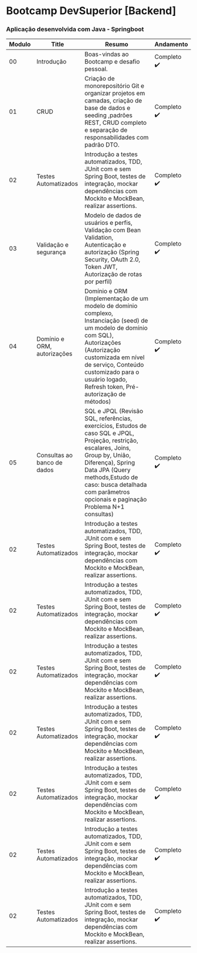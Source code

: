 # Bootcamp DevSuperior [Backend]
 
### Aplicação desenvolvida com Java - Springboot

| Modulo | Title | Resumo | Andamento |
|---| ----- | -------- | ---------- |
|00|Introdução|Boas-vindas ao Bootcamp e desafio pessoal.| Completo :heavy_check_mark: | 
|01|CRUD|Criação de monorepositório Git e organizar projetos em camadas, criação de base de dados e seeding ,padrões REST, CRUD completo e separação de responsabilidades com padrão DTO.| Completo :heavy_check_mark: | 
|02|Testes Automatizados|Introdução a testes automatizados, TDD, JUnit com e sem Spring Boot, testes de integração, mockar dependências com Mockito e MockBean, realizar assertions.| Completo :heavy_check_mark: | 
|03|Validação e segurança|Modelo de dados de usuários e perfis, Validação com Bean Validation, Autenticação e autorização (Spring Security, OAuth 2.0, Token JWT, Autorização de rotas por perfil)| Completo :heavy_check_mark: |  
|04|Domínio e ORM, autorizações|Domínio e ORM (Implementação de um modelo de domínio complexo, Instanciação (seed) de um modelo de domínio com SQL), Autorizações (Autorização customizada em nível de serviço, Conteúdo customizado para o usuário logado, Refresh token, Pré-autorização de métodos)| Completo :heavy_check_mark: | 
|05|Consultas ao banco de dados|SQL e JPQL (Revisão SQL, referências, exercícios, Estudos de caso SQL e JPQL, Projeção, restrição, escalares, Joins, Group by, União, Diferença), Spring Data JPA (Query methods,Estudo de caso: busca detalhada com parâmetros opcionais e paginação Problema N+1 consultas)| Completo :heavy_check_mark: | 
|02|Testes Automatizados|Introdução a testes automatizados, TDD, JUnit com e sem Spring Boot, testes de integração, mockar dependências com Mockito e MockBean, realizar assertions.| Completo :heavy_check_mark: | 
|02|Testes Automatizados|Introdução a testes automatizados, TDD, JUnit com e sem Spring Boot, testes de integração, mockar dependências com Mockito e MockBean, realizar assertions.| Completo :heavy_check_mark: | 
|02|Testes Automatizados|Introdução a testes automatizados, TDD, JUnit com e sem Spring Boot, testes de integração, mockar dependências com Mockito e MockBean, realizar assertions.| Completo :heavy_check_mark: | 
|02|Testes Automatizados|Introdução a testes automatizados, TDD, JUnit com e sem Spring Boot, testes de integração, mockar dependências com Mockito e MockBean, realizar assertions.| Completo :heavy_check_mark: | 
|02|Testes Automatizados|Introdução a testes automatizados, TDD, JUnit com e sem Spring Boot, testes de integração, mockar dependências com Mockito e MockBean, realizar assertions.| Completo :heavy_check_mark: | 
|02|Testes Automatizados|Introdução a testes automatizados, TDD, JUnit com e sem Spring Boot, testes de integração, mockar dependências com Mockito e MockBean, realizar assertions.| Completo :heavy_check_mark: | 
|02|Testes Automatizados|Introdução a testes automatizados, TDD, JUnit com e sem Spring Boot, testes de integração, mockar dependências com Mockito e MockBean, realizar assertions.| Completo :heavy_check_mark: | 
